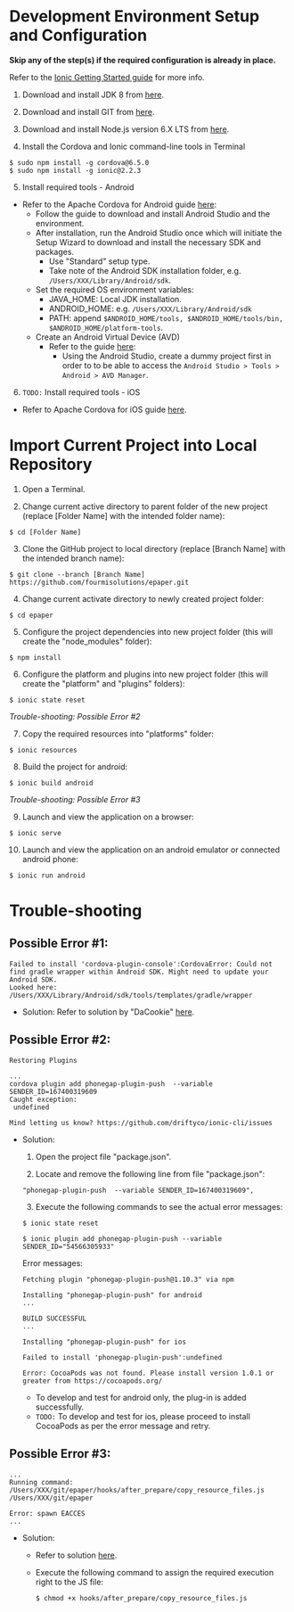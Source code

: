 # Development Environment Setup and Configuration

**Skip any of the step(s) if the required configuration is already in place.**

Refer to the  [Ionic Getting Started guide](https://ionicframework.com/docs/v1/getting-started/) for more info.

1. Download and install JDK 8 from [here](http://www.oracle.com/technetwork/java/javase/downloads/index.html).

2. Download and install GIT from [here](https://git-scm.com/downloads).

3. Download and install Node.js version 6.X LTS from [here](https://nodejs.org/en/download/).

4. Install the Cordova and Ionic command-line tools in Terminal
```
$ sudo npm install -g cordova@6.5.0
$ sudo npm install -g ionic@2.2.3
```

5. Install required tools - Android
  - Refer to the Apache Cordova for Android guide  [here](http://cordova.apache.org/docs/en/latest/guide/platforms/android/index.html):
    - Follow the guide to download and install Android Studio and the environment.
    - After installation, run the Android Studio once which will initiate the Setup Wizard to download and install the necessary SDK and packages.
      - Use "Standard" setup type.
      - Take note of the Android SDK installation folder, e.g. `/Users/XXX/Library/Android/sdk`.
    - Set the required OS environment variables:
      - JAVA_HOME: Local JDK installation.
      - ANDROID_HOME: e.g. `/Users/XXX/Library/Android/sdk`
      - PATH: append `$ANDROID_HOME/tools, $ANDROID_HOME/tools/bin, $ANDROID_HOME/platform-tools`.
    - Create an Android Virtual Device (AVD)
      - Refer to the guide [here](https://developer.android.com/studio/run/managing-avds.html):
        - Using the Android Studio, create a dummy project first in order to to be able to access the `Android Studio > Tools > Android > AVD Manager`.

6. `TODO:` Install required tools - iOS
  - Refer to Apache Cordova for iOS guide [here](http://cordova.apache.org/docs/en/latest/guide/platforms/ios/index.html).



# Import Current Project into Local Repository

1. Open a Terminal.

2. Change current active directory to parent folder of the new project (replace [Folder Name] with the intended folder name):
```
$ cd [Folder Name]
```

3. Clone the GitHub project to local directory (replace [Branch Name] with the intended branch name):
```
$ git clone --branch [Branch Name] https://github.com/fourmisolutions/epaper.git
```

4. Change current activate directory to newly created project folder:
```
$ cd epaper
```

5. Configure the project dependencies into new project folder (this will create the "node_modules" folder):
```
$ npm install
```

6. Configure the platform and plugins into new project folder (this will create the "platform" and "plugins" folders):
```
$ ionic state reset
```
*Trouble-shooting: Possible Error #2*

7. Copy the required resources into "platforms" folder:
```
$ ionic resources
```

8. Build the project for android:
```
$ ionic build android
```
*Trouble-shooting: Possible Error #3*

9. Launch and view the application on a browser:
```
$ ionic serve
```

10. Launch and view the application on an android emulator or connected android phone:
```
$ ionic run android
```


# Trouble-shooting

## Possible Error #1:

```
Failed to install 'cordova-plugin-console':CordovaError: Could not find gradle wrapper within Android SDK. Might need to update your Android SDK.
Looked here: /Users/XXX/Library/Android/sdk/tools/templates/gradle/wrapper
```
- Solution: Refer to solution by "DaCookie" [here](https://forum.ionicframework.com/t/error-could-not-find-gradle-wrapper-within-android-sdk-might-need-to-update-yo-ur-android-sdk/22056/9).


## Possible Error #2:

```
Restoring Plugins

...
cordova plugin add phonegap-plugin-push  --variable SENDER_ID=167400319609
Caught exception:
 undefined

Mind letting us know? https://github.com/driftyco/ionic-cli/issues
```

- Solution:
  1. Open the project file "package.json".

  2. Locate and remove the following line from file "package.json":

    ```
    "phonegap-plugin-push  --variable SENDER_ID=167400319609",
    ```

  3. Execute the following commands to see the actual error messages:

    ```
    $ ionic state reset
    ```
    ```
    $ ionic plugin add phonegap-plugin-push --variable SENDER_ID="54566305933"
    ```
    Error messages:
    ```
    Fetching plugin "phonegap-plugin-push@1.10.3" via npm

    Installing "phonegap-plugin-push" for android
    ...

    BUILD SUCCESSFUL
    ...

    Installing "phonegap-plugin-push" for ios

    Failed to install 'phonegap-plugin-push':undefined

    Error: CocoaPods was not found. Please install version 1.0.1 or greater from https://cocoapods.org/
    ```
    - To develop and test for android only, the plug-in is added successfully.
    - `TODO:` To develop and test for ios, please proceed to install CocoaPods as per the error message and retry.


## Possible Error #3:

```
...
Running command: /Users/XXX/git/epaper/hooks/after_prepare/copy_resource_files.js /Users/XXX/git/epaper

Error: spawn EACCES
...
```

  - Solution:
    - Refer to solution [here](https://forum.ionicframework.com/t/failure-while-building-the-project-environment/40376/5).

    - Execute the following command to assign the required execution right to the JS file:

      ```
      $ chmod +x hooks/after_prepare/copy_resource_files.js
      ```
